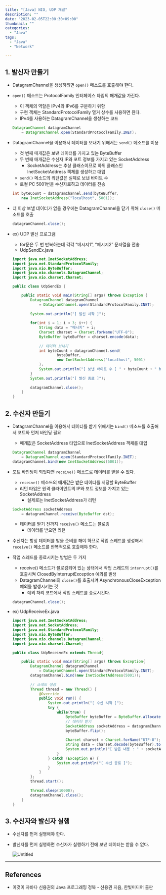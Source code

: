 ```yaml
---
title: "[Java] NIO, UDP 채널"
description: ""
date: "2023-02-05T22:00:30+09:00"
thumbnail: ""
categories:
  - "Java"
tags:
  - "Java"
  - "Network"

---
```


<!--more-->

## 1. 발신자 만들기

- DatagramChannel을 생성하려면 `open()` 메소드를 호출해야 한다.
- `open()` 메소드는 ProtocolFamily 인터페이스 타입의 매개값을 가진다.
    - 이 객체의 역할은 IPv4와 IPv6를 구분하기 위함
    - 구현 객체는 StandardProtocolFamily 열거 상수를 사용하면 된다.
    - IPv4를 사용하는 DatagramChannel을 생성하는 코드
    
    ```java
    DatagramChannel datagramChannel
    	= DatagramChannel.open(StandardProtocolFamily.INET);
    ```
    
- DatagramChannel을 이용해서 데이터를 보내기 위해서는 `send()` 메소드를 이용
    - 첫 번째 매개값은 보낸 데이터를 가지고 있는 ByteBuffer
    - 두 번째 매개값은 수신자 IP와 포트 정보를 가지고 있는 SocketAddress
        - SocketAddress는 추상 클래스이므로 하위 클래스인 InetSocketAddress 객체를 생성하고 대입
    - `send()` 메소드의 리턴값은 실제로 보낸 바이트 수
    - 로컬 PC 5001번을 수신자로하고 데이터를 전송
    
    ```java
    int byteCount = datagramChannel.send(byteBuffer,
    	new InetSocketAddress("localhost", 5001));
    ```
    
- 더 이상 보낼 데이터가 없을 경우에는 DatagramChannel을 닫기 위해 `close()` 메소드를 호출
    
    ```java
    datagramChannel.close();
    ```
    
- ex) UDP 발신 프로그램
    - for문은 두 번 반복하는데 각각 “메시지1”, “메시지2” 문자열을 전송
    - UdpSendEx.java
    
    ```java
    import java.net.InetSocketAddress;
    import java.net.StandardProtocolFamily;
    import java.nio.ByteBuffer;
    import java.nio.channels.DatagramChannel;
    import java.nio.charset.Charset;
    
    public class UdpSendEx {
    
    	public static void main(String[] args) throws Exception {
    		DatagramChannel datagramChannel
    			= DatagramChannel.open(StandardProtocolFamily.INET);
    		
    		System.out.println("[ 발신 시작 ]");
    		
    		for(int i = 1; i < 3; i++) {
    			String data = "메시지" + i;
    			Charset charset = Charset.forName("UTF-8");
    			ByteBuffer byteBuffer = charset.encode(data);
    			
    			// 데이터 보내기
    			int byteCount = datagramChannel.send(
    					byteBuffer,
    					new InetSocketAddress("localhost", 5001)
    			);
    			System.out.println("[ 보낸 바이트 수 ] " + byteCount + " bytes");
    		}
    		System.out.println("[ 발신 종료 ]");
    		
    		datagramChannel.close();
    	}
    }
    ```
    

## 2. 수신자 만들기

- DatagramChannel을 이용해서 데이터를 받기 위해서는 `bind()` 메소드를 호출해서 포트와 먼저 바인딩 필요
    - 매개값은 SocketAddress 타입으로 InetSocketAddress 객체를 대입
    
    ```java
    DatagramChannel datagramChannel 
    	= DatagramChannel.open(StandardProtocolFamily.INET);
    datagramChannel.bind(new InetSocketAddress(5001));
    ```
    
- 포트 바인딩이 되엇다면 `receive()` 메소드로 데이터를 받을 수 있다.
    - `receive()` 메소드의 매개값은 받은 데이터를 저장할 ByteBuffer
    - 리턴 타입은 원격 클라이언트의 IP와 포트 정보를 가지고 있는 SocketAddress
        - 실제로는 InetSocketAddress가 리턴
    
    ```java
    SocketAddress socketAddress 
    	= datagramChannel.receive(ByteBuffer dst);
    ```
    
    - 데이터를 받기 전까지 `receive()` 메소드는 블로킹
        - 데이터를 받으면 리턴
- 수신자는 항상 데이터를 받을 준비를 해야 하므로 작업 스레드를 생성해서 `receive()` 메소드를 반복적으로 호출해야 한다.
- 작업 스레드를 종료시키는 방법은 두 가지
    - receive() 메소드가 블로킹되어 있는 상태에서 작업 스레드의 `interrupt()`를 호출시켜 ClosedByInterruptException 예외를 발생
    - DatagramChannel의 `close()`를 호출시켜 AsynchronousCloseException 예외를 발생시키는 것
        - 예외 처리 코드에서 작업 스레드를 종료시킨다.
    
    ```java
    datagramChannel.close();
    ```
    
- ex) UdpReceiveEx.java
    
    ```java
    import java.net.InetSocketAddress;
    import java.net.SocketAddress;
    import java.net.StandardProtocolFamily;
    import java.nio.ByteBuffer;
    import java.nio.channels.DatagramChannel;
    import java.nio.charset.Charset;
    
    public class UdpReceiveEx extends Thread{
    
    	public static void main(String[] args) throws Exception{
    		DatagramChannel datagramChannel
    			= DatagramChannel.open(StandardProtocolFamily.INET);
    		datagramChannel.bind(new InetSocketAddress(5001));
    		
    		// 스레드 생성
    		Thread thread = new Thread() {
    			@Override
    			public void run() {
    				System.out.println("[ 수신 시작 ]");
    				try {
    					while(true) {
    						ByteBuffer byteBuffer = ByteBuffer.allocate(100);
    						// 데이터 받기
    						SocketAddress socketAddress = datagramChannel.receive(byteBuffer);
    						byteBuffer.flip();
    						
    						Charset charset = Charset.forName("UTF-8");
    						String data = charset.decode(byteBuffer).toString();
    						System.out.println("[ 받은 내용 : " + socketAddress.toString() + " ] " + data);
    					}
    				} catch (Exception e) {
    					System.out.println("[ 수신 종료 ]");
    				}
    			}
    		};
    		thread.start();
    		
    		Thread.sleep(10000);
    		datagramChannel.close();
    	}
    }
    ```
    

## 3. 수신자와 발신자 실행

- 수신자를 먼저 실행해야 한다.
- 발신자를 먼저 실행하면 수신자가 실행하기 전에 보낸 데이터는 받을 수 없다.
    
    ![Untitled](/images/lang_java/NIO/UDP_채널/Untitled.png)
    

---

## References

- 이것이 자바다 신용권의 Java 프로그래밍 정복 - 신용권 지음, 한빛미디어 출판